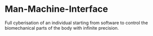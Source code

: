 # Man-Machine-Interface
Full cyberisation of an individual starting from software to control the biomechanical parts of the body with infinite precision.
